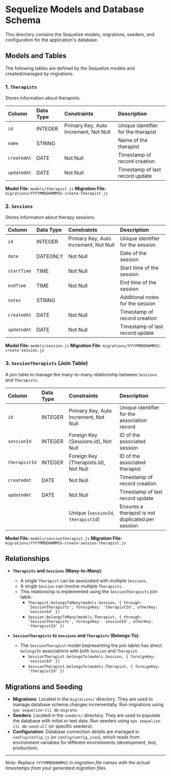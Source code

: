 # Sequelize Models and Database Schema

This directory contains the Sequelize models, migrations, seeders, and configuration for the application's database.

## Models and Tables

The following tables are defined by the Sequelize models and created/managed by migrations:

### 1. `Therapists`

Stores information about therapists.

| Column      | Data Type     | Constraints                        | Description                     |
| :---------- | :------------ | :--------------------------------- | :------------------------------ |
| `id`        | INTEGER       | Primary Key, Auto Increment, Not Null | Unique identifier for the therapist |
| `name`      | STRING        |                                    | Name of the therapist           |
| `createdAt` | DATE          | Not Null                           | Timestamp of record creation    |
| `updatedAt` | DATE          | Not Null                           | Timestamp of last record update |

**Model File:** `models/therapist.js`
**Migration File:** `migrations/YYYYMMDDHHMMSS-create-therapist.js`

### 2. `Sessions`

Stores information about therapy sessions.

| Column      | Data Type     | Constraints                        | Description                    |
| :---------- | :------------ | :--------------------------------- | :----------------------------- |
| `id`        | INTEGER       | Primary Key, Auto Increment, Not Null | Unique identifier for the session |
| `date`      | DATEONLY      | Not Null                           | Date of the session            |
| `startTime` | TIME          | Not Null                           | Start time of the session      |
| `endTime`   | TIME          | Not Null                           | End time of the session        |
| `notes`     | STRING        |                                    | Additional notes for the session |
| `createdAt` | DATE          | Not Null                           | Timestamp of record creation   |
| `updatedAt` | DATE          | Not Null                           | Timestamp of last record update|

**Model File:** `models/session.js`
**Migration File:** `migrations/YYYYMMDDHHMMSS-create-session.js`

### 3. `SessionTherapists` (Join Table)

A join table to manage the many-to-many relationship between `Sessions` and `Therapists`.

| Column       | Data Type     | Constraints                        | Description                                     |
| :----------- | :------------ | :--------------------------------- | :---------------------------------------------- |
| `id`         | INTEGER       | Primary Key, Auto Increment, Not Null | Unique identifier for the association record    |
| `sessionId`  | INTEGER       | Foreign Key (Sessions.id), Not Null | ID of the associated session                    |
| `therapistId`| INTEGER       | Foreign Key (Therapists.id), Not Null| ID of the associated therapist                  |
| `createdAt`  | DATE          | Not Null                           | Timestamp of record creation                    |
| `updatedAt`  | DATE          | Not Null                           | Timestamp of last record update                 |
|              |               | Unique (`sessionId`, `therapistId`) | Ensures a therapist is not duplicated per session |

**Model File:** `models/sessiontherapist.js`
**Migration File:** `migrations/YYYYMMDDHHMMSS-create-session-therapist.js`

## Relationships

-   **`Therapists` and `Sessions` (Many-to-Many)**:
    -   A single `Therapist` can be associated with multiple `Sessions`.
    -   A single `Session` can involve multiple `Therapists`.
    -   This relationship is implemented using the `SessionTherapists` join table.
        -   `Therapist.belongsToMany(models.Session, { through: 'SessionTherapists', foreignKey: 'therapistId', otherKey: 'sessionId' })`
        -   `Session.belongsToMany(models.Therapist, { through: 'SessionTherapists', foreignKey: 'sessionId', otherKey: 'therapistId' })`

-   **`SessionTherapists` to `Sessions` and `Therapists` (Belongs-To)**:
    -   The `SessionTherapist` model (representing the join table) has direct `belongsTo` associations with both `Session` and `Therapist`.
        -   `SessionTherapist.belongsTo(models.Session, { foreignKey: 'sessionId' })`
        -   `SessionTherapist.belongsTo(models.Therapist, { foreignKey: 'therapistId' })`

## Migrations and Seeding

-   **Migrations**: Located in the `migrations/` directory. They are used to manage database schema changes incrementally. Run migrations using `npx sequelize-cli db:migrate`.
-   **Seeders**: Located in the `seeders/` directory. They are used to populate the database with initial or test data. Run seeders using `npx sequelize-cli db:seed:all` (or specific seeders).
-   **Configuration**: Database connection details are managed in `config/config.js` (or `config/config.json`), which reads from environment variables for different environments (development, test, production).

---

*Note: Replace `YYYYMMDDHHMMSS` in migration file names with the actual timestamps from your generated migration files.*